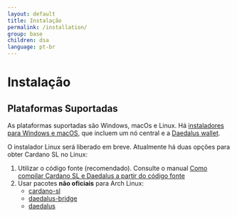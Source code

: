 ```yaml
---
layout: default
title: Instalação
permalink: /installation/
group: base
children: dsa
language: pt-br
---
```


# Instalação

## Plataformas Suportadas

As plataformas suportadas são Windows, macOs e Linux. 
Há [instaladores para Windows e macOS](https://daedaluswallet.io/#download), 
que incluem um nó central e a [Daedalus wallet](https://github.com/input-output-hk/daedalus).

O instalador Linux será liberado em breve. Atualmente há duas opções 
para obter Cardano SL no Linux:

1. Utilizar o código fonte (recomendado). Consulte o manual [Como compilar Cardano SL e Daedalus a partir do código fonte](https://github.com/input-output-hk/cardano-sl/blob/develop/docs/how-to/build-cardano-sl-and-daedalus-from-source-code.md) 
2. Usar pacotes **não oficiais** para Arch Linux:
   * [cardano-sl](https://aur.archlinux.org/packages/cardano-sl/)
   * [daedalus-bridge](https://aur.archlinux.org/packages/daedalus-bridge/)
   * [daedalus](https://aur.archlinux.org/packages/daedalus/)
